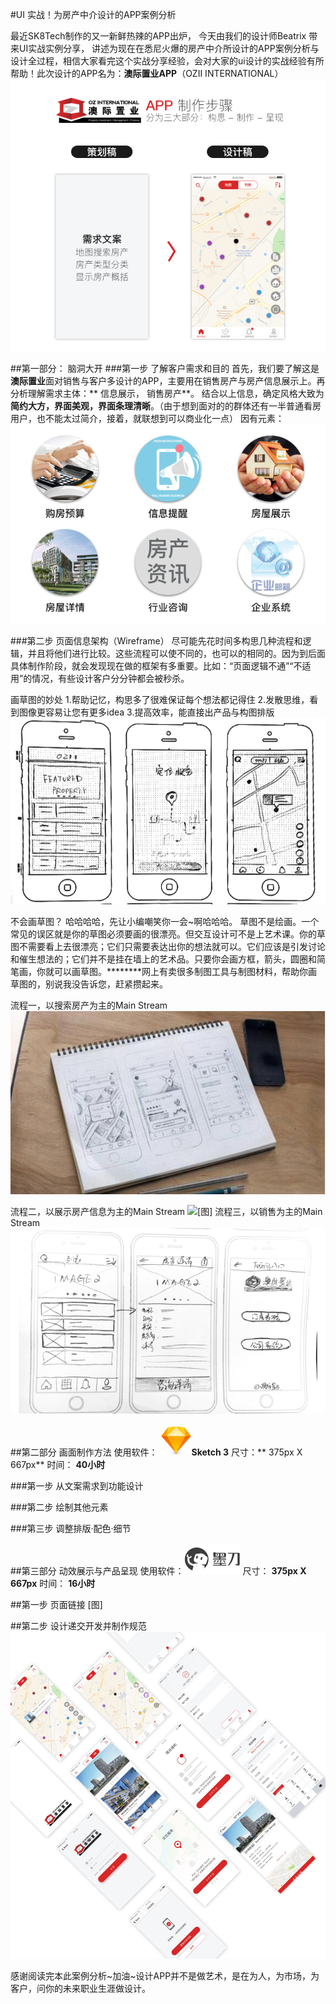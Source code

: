 #UI 实战！为房产中介设计的APP案例分析

最近SK8Tech制作的又一新鲜热辣的APP出炉， 今天由我们的设计师Beatrix 带来UI实战实例分享， 讲述为现在在悉尼火爆的房产中介所设计的APP案例分析与设计全过程，相信大家看完这个实战分享经验，会对大家的ui设计的实战经验有所帮助！此次设计的APP名为：**澳际置业APP**（OZII INTERNATIONAL）
![](/assets/分布.png)

##第一部分： 脑洞大开
###第一步 了解客户需求和目的
首先，我们要了解这是**澳际置业**面对销售与客户多设计的APP，主要用在销售房产与房产信息展示上。再分析理解需求主体：** 信息展示， 销售房产**。
结合以上信息，确定风格大致为**简约大方，界面美观，界面条理清晰**。（由于想到面对的的群体还有一半普通看房用户，也不能太过简介，接着，就联想到可以商业化一点）
因有元素：
![](/assets/元素.png)

###第二步 页面信息架构（Wireframe）
尽可能先花时间多构思几种流程和逻辑，并且将他们进行比较。这些流程可以使不同的，也可以的相同的。因为到后面具体制作阶段，就会发现现在做的框架有多重要。比如：“页面逻辑不通”“不适用”的情况，有些设计客户分分钟都会被秒杀。

画草图的妙处
1.帮助记忆，构思多了很难保证每个想法都记得住
2.发散思维，看到图像更容易让您有更多idea
3.提高效率，能直接出产品与构图排版
![](/assets/草图)

不会画草图？
哈哈哈哈，先让小编嘲笑你一会~啊哈哈哈。 草图不是绘画。一个常见的误区就是你的草图必须要画的很漂亮。但交互设计可不是上艺术课。你的草图不需要看上去很漂亮；它们只需要表达出你的想法就可以。它们应该是引发讨论和催生想法的；它们并不是挂在墙上的艺术品。只要你会画方框，箭头，圆圈和简笔画，你就可以画草图。********网上有卖很多制图工具与制图材料，帮助你画草图的，别说我没告诉您，赶紧攒起来。


流程一，以搜索房产为主的Main Stream
![](/assets/c25d5139cb6e46358d931fccfced5225_th.jpg)

流程二，以展示房产信息为主的Main Stream
![[图]
](/assets/1.png)
流程三，以销售为主的Main Stream
![](/assets/2.png)

##第二部分 画面制作方法
使用软件： ![](/assets/sketch3.png)**Sketch 3**
尺寸：** 375px X 667px**
时间： **40小时**

###第一步 从文案需求到功能设计

###第二步 绘制其他元素

###第三步 调整排版·配色·细节


##第三部分 动效展示与产品呈现
使用软件：![](/assets/墨刀.png)
尺寸： **375px X 667px**
时间： **16小时**

##第一步 页面链接
[图]

##第二步 设计递交开发并制作规范 
![](/assets/lolo-realestate-uikit.png)

感谢阅读完本此案例分析~加油~设计APP并不是做艺术，是在为人，为市场，为客户，问你的未来职业生涯做设计。
